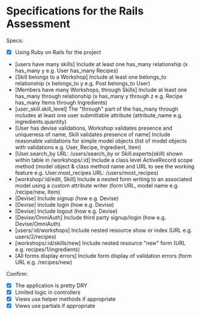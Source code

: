 # Specifications for the Rails Assessment

Specs:
- [x] Using Ruby on Rails for the project
- [users have many skills] Include at least one has_many relationship (x has_many y e.g. User has_many Recipes)
- [Skill belongs to a Workshop] Include at least one belongs_to relationship (x belongs_to y e.g. Post belongs_to User)
- [Members have many Workshops, through Skills] Include at least one has_many through relationship (x has_many y through z e.g. Recipe has_many Items through Ingredients)
- [user_skill.skill_level] The "through" part of the has_many through includes at least one user submittable attribute (attribute_name e.g. ingredients.quantity)
- [User has devise validations, Workshop validates presence and uniqueness of name, Skill validates presence of name] Include reasonable validations for simple model objects (list of model objects with validations e.g. User, Recipe, Ingredient, Item)
- [User.search_by URL: /users/search_by or Skill.experts(skill) shown within table in /workshops/:id] Include a class level ActiveRecord scope method (model object & class method name and URL to see the working feature e.g. User.most_recipes URL: /users/most_recipes)
- [workshop/:id/edit, Skill] Include a nested form writing to an associated model using a custom attribute writer (form URL, model name e.g. /recipe/new, Item)
- [Devise] Include signup (how e.g. Devise)
- [Devise] Include login (how e.g. Devise)
- [Devise] Include logout (how e.g. Devise)
- [Devise/OmniAuth] Include third party signup/login (how e.g. Devise/OmniAuth)
- [users/:id/workshops] Include nested resource show or index (URL e.g. users/2/recipes)
- [workshops/:id/skills/new] Include nested resource "new" form (URL e.g. recipes/1/ingredients)
- [All forms display errors] Include form display of validation errors (form URL e.g. /recipes/new)

Confirm:
- [x] The application is pretty DRY
- [x] Limited logic in controllers
- [x] Views use helper methods if appropriate
- [x] Views use partials if appropriate
